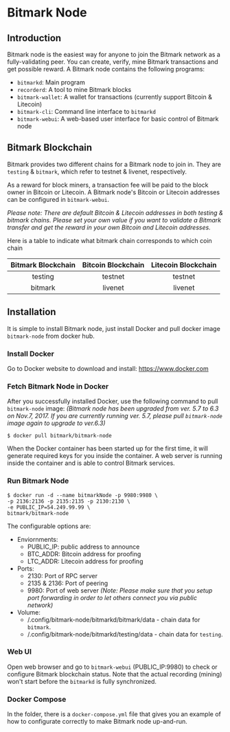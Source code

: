 # Bitmark Node

## Introduction

Bitmark node is the easiest way for anyone to join the Bitmark network as a fully-validating peer. You can create, verify, mine Bitmark transactions and get possible reward.  A Bitmark node contains the following programs:

 - `bitmarkd`: Main program
 - `recorderd`: A tool to mine Bitmark blocks
 - `bitmark-wallet`: A wallet for transactions (currently support Bitcoin & Litecoin)
 - `bitmark-cli`: Command line interface to `bitmarkd`
 - `bitmark-webui`: A web-based user interface for basic control of Bitmark node

## Bitmark Blockchain

Bitmark provides two different chains for a Bitmark node to join in. They are `testing` & `bitmark`, which refer to testnet & livenet, respectively.

As a reward for block miners, a transaction fee will be paid to the block owner in Bitcoin or Litecoin. A Bitmark node's Bitcoin or Litecoin addresses can be configured in `bitmark-webui`.

_Please note: There are default Bitcoin & Litecoin addresses in both testing & bitmark chains. Please set your own value if you want to validate a Bitmark transfer and get the reward in your own Bitcoin and Litecoin addresses._

Here is a table to indicate what bitmark chain corresponds to which coin chain

|   Bitmark Blockchain   |   Bitcoin Blockchain  |  Litecoin Blockchain |
|    :---:     |    :---:    |    :---:   |
|   testing    |   testnet   |   testnet  |
|   bitmark    |   livenet   |   livenet  |

## Installation

It is simple to install Bitmark node, just install Docker and pull docker image `bitmark-node` from docker hub.

### Install Docker

Go to Docker website to download and install: https://www.docker.com

### Fetch Bitmark Node in Docker

After you successfully installed Docker, use the following command to pull `bitmark-node` image:
_(Bitmark node has been upgraded from ver. 5.7 to 6.3 on Nov.7, 2017.  If you are currently running ver. 5.7, please pull `bitmark-node` image again to upgrade to ver.6.3)_

```
$ docker pull bitmark/bitmark-node
```

When the Docker container has been started up for the first time, it will generate required keys for you inside the container. A web server is running inside the container and is able to control Bitmark services.

### Run Bitmark Node

```
$ docker run -d --name bitmarkNode -p 9980:9980 \
-p 2136:2136 -p 2135:2135 -p 2130:2130 \
-e PUBLIC_IP=54.249.99.99 \
bitmark/bitmark-node
```

The configurable options are:

  - Enviornments:
    - PUBLIC_IP: public address to announce
    - BTC_ADDR: Bitcoin address for proofing
    - LTC_ADDR: Litecoin address for proofing
  - Ports:
    - 2130: Port of RPC server
    - 2135 & 2136: Port of peering
    - 9980: Port of web server
    _(Note: Please make sure that you setup port forwarding in order to let others connect you via public network)_
  - Volume:
    - /.config/bitmark-node/bitmarkd/bitmark/data - chain data for `bitmark`.
    - /.config/bitmark-node/bitmarkd/testing/data - chain data for `testing`.

### Web UI

Open web browser and go to  `bitmark-webui` (PUBLIC_IP:9980) to check  or configure Bitmark blockchain status.
Note that the actual recording (mining) won't start before the `bitmarkd` is fully synchronized. 

### Docker Compose

In the folder, there is a `docker-compose.yml` file that gives you an example of how to configurate correctly to make Bitmark node up-and-run.

